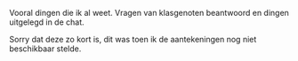 Vooral dingen die ik al weet.
Vragen van klasgenoten beantwoord en dingen uitgelegd in de chat.

Sorry dat deze zo kort is, dit was toen ik de aantekeningen nog niet beschikbaar stelde.
